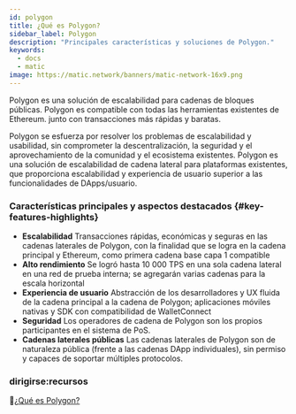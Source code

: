```yaml
---
id: polygon
title: ¿Qué es Polygon?
sidebar_label: Polygon
description: "Principales características y soluciones de Polygon."
keywords:
  - docs
  - matic
image: https://matic.network/banners/matic-network-16x9.png
---
```


Polygon es una solución de escalabilidad para cadenas de bloques públicas. Polygon es compatible con todas las herramientas existentes de Ethereum.
 junto con transacciones más rápidas y baratas.

Polygon se esfuerza por resolver los problemas de escalabilidad y usabilidad, sin comprometer la descentralización, la seguridad y el aprovechamiento de la comunidad y el ecosistema existentes. Polygon es una solución de escalabilidad de cadena lateral para plataformas existentes, que proporciona escalabilidad y experiencia de usuario superior a las funcionalidades de DApps/usuario.

### Características principales y aspectos destacados {#key-features-highlights}
- **Escalabilidad**
 Transacciones rápidas, económicas y seguras en las cadenas laterales de Polygon, con la finalidad que se logra en la cadena principal y Ethereum, como primera cadena base capa 1 compatible
- **Alto rendimiento**
 Se logró hasta 10 000 TPS en una sola cadena lateral en una red de prueba interna; se agregarán varias cadenas para la escala horizontal
- **Experiencia de usuario**
 Abstracción de los desarrolladores y UX fluida de la cadena principal a la cadena de Polygon; aplicaciones móviles nativas y SDK con compatibilidad de WalletConnect
- **Seguridad**
 Los operadores de cadena de Polygon son los propios participantes en el sistema de PoS.
- **Cadenas laterales públicas**
 Las cadenas laterales de Polygon son de naturaleza pública (frente a las cadenas DApp individuales), sin permiso y capaces de soportar múltiples protocolos.

### **dirigirse:recursos**

:blue_book:[¿Qué es Polygon?](https://medium.com/matic-network/what-is-matic-network-466a2c493ae1)